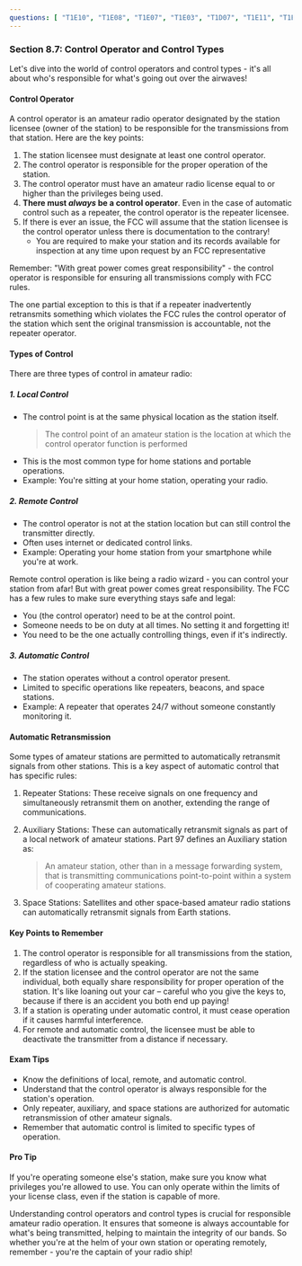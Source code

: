 ```yaml
---
questions: [ "T1E10", "T1E08", "T1E07", "T1E03", "T1D07", "T1E11", "T1E01", "T1E04", "T1E05", "T1E06", "T1E09", "T1F01", "T1F10" ]
---
```


### Section 8.7: Control Operator and Control Types

Let's dive into the world of control operators and control types - it's all about who's responsible for what's going out over the airwaves!

#### Control Operator

A control operator is an amateur radio operator designated by the station licensee (owner of the station) to be responsible for the transmissions from that station. Here are the key points:

1. The station licensee must designate at least one control operator.
2. The control operator is responsible for the proper operation of the station.
3. The control operator must have an amateur radio license equal to or higher than the privileges being used.
4. **There must *always* be a control operator**. Even in the case of automatic control such as a repeater, the control operator is the repeater licensee.
5. If there is ever an issue, the FCC will assume that the station licensee is the control operator unless there is documentation to the contrary!
   * You are required to make your station and its records available for inspection at any time upon request by an FCC representative

Remember: "With great power comes great responsibility" - the control operator is responsible for ensuring all transmissions comply with FCC rules.

The one partial exception to this is that if a repeater inadvertently retransmits something which violates the FCC rules the control operator of the station which sent the original transmission is accountable, not the repeater operator.

#### Types of Control

There are three types of control in amateur radio:

##### 1. Local Control

- The control point is at the same physical location as the station itself.
   > The control point of an amateur station is the location at which the control operator function is performed
- This is the most common type for home stations and portable operations.
- Example: You're sitting at your home station, operating your radio.

##### 2. Remote Control

- The control operator is not at the station location but can still control the transmitter directly.
- Often uses internet or dedicated control links.
- Example: Operating your home station from your smartphone while you're at work.

Remote control operation is like being a radio wizard - you can control your station from afar! But with great power comes great responsibility. The FCC has a few rules to make sure everything stays safe and legal:

- You (the control operator) need to be at the control point.
- Someone needs to be on duty at all times. No setting it and forgetting it!
- You need to be the one actually controlling things, even if it's indirectly.

##### 3. Automatic Control

- The station operates without a control operator present.
- Limited to specific operations like repeaters, beacons, and space stations.
- Example: A repeater that operates 24/7 without someone constantly monitoring it.

#### Automatic Retransmission

Some types of amateur stations are permitted to automatically retransmit signals from other stations. This is a key aspect of automatic control that has specific rules:

1. Repeater Stations: These receive signals on one frequency and simultaneously retransmit them on another, extending the range of communications.

2. Auxiliary Stations: These can automatically retransmit signals as part of a local network of amateur stations. Part 97 defines an Auxiliary station as:
   > An amateur station, other than in a message forwarding system, that is transmitting communications point-to-point within a system of cooperating amateur stations.

3. Space Stations: Satellites and other space-based amateur radio stations can automatically retransmit signals from Earth stations.

#### Key Points to Remember

1. The control operator is responsible for all transmissions from the station, regardless of who is actually speaking.
2. If the station licensee and the control operator are not the same individual, both equally share responsibility for proper operation of the station. It's like loaning out your car – careful who you give the keys to, because if there is an accident you both end up paying!
3. If a station is operating under automatic control, it must cease operation if it causes harmful interference.
4. For remote and automatic control, the licensee must be able to deactivate the transmitter from a distance if necessary.

#### Exam Tips

- Know the definitions of local, remote, and automatic control.
- Understand that the control operator is always responsible for the station's operation.
- Only repeater, auxiliary, and space stations are authorized for automatic retransmission of other amateur signals.
- Remember that automatic control is limited to specific types of operation.

#### Pro Tip

If you're operating someone else's station, make sure you know what privileges you're allowed to use. You can only operate within the limits of your license class, even if the station is capable of more.

Understanding control operators and control types is crucial for responsible amateur radio operation. It ensures that someone is always accountable for what's being transmitted, helping to maintain the integrity of our bands. So whether you're at the helm of your own station or operating remotely, remember - you're the captain of your radio ship!